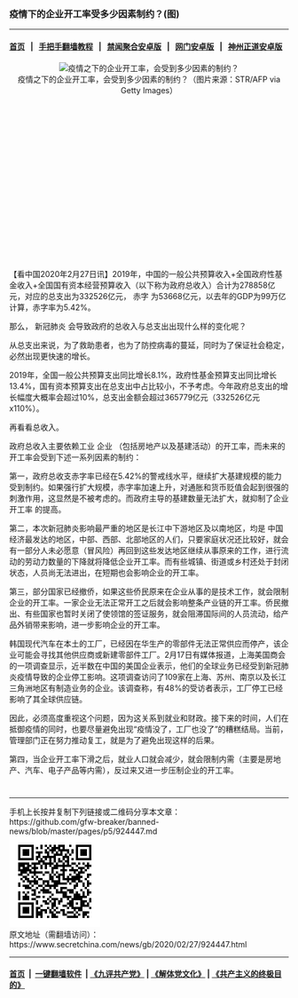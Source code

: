 ### 疫情下的企业开工率受多少因素制约？(图)
------------------------

#### [首页](https://github.com/gfw-breaker/banned-news/blob/master/README.md) &nbsp;&nbsp;|&nbsp;&nbsp; [手把手翻墙教程](https://github.com/gfw-breaker/guides/wiki) &nbsp;&nbsp;|&nbsp;&nbsp; [禁闻聚合安卓版](https://github.com/gfw-breaker/bn-android) &nbsp;&nbsp;|&nbsp;&nbsp; [网门安卓版](https://github.com/oGate2/oGate) &nbsp;&nbsp;|&nbsp;&nbsp; [神州正道安卓版](https://github.com/SzzdOgate/update) 



<div class="article_right" style="fone-color:#000">
 <p style="text-align: center;">
  <img alt="疫情之下的企业开工率，会受到多少因素的制约？" src="//img3.secretchina.com/pic/2020/2-23/p2633481a3199018-ss.jpg" style="height:337px; width:600px"/>
  <br>
   疫情之下的企业开工率，会受到多少因素的制约？（图片来源：STR/AFP via Getty Images）
   <span id="hideid" name="hideid" style="color:red;display:none;">
    <span href="https://www.secretchina.com">
    </span>
   </span>
  </br>
 </p>
 <div id="txt-mid1-t21-2017">
  <ins class="adsbygoogle" data-ad-client="ca-pub-1276641434651360" data-ad-slot="2451032099" style="display:inline-block;width:336px;height:280px">
  </ins>
  <div id="SC-22xxx">
  </div>
 </div>
 <p>
  【看中国2020年2月27日讯】2019年，中国的一般公共预算收入+全国政府性基金收入+全国国有资本经营预算收入（以下称为政府总收入）合计为278858亿元，对应的总支出为332526亿元，
  <span href="https://www.secretchina.com/news/gb/tag/赤字" target="_blank">
   赤字
  </span>
  为53668亿元，以去年的GDP为99万亿计算，赤字率为5.42%。
  <span id="hideid" name="hideid" style="color:red;display:none;">
   <span href="https://www.secretchina.com">
   </span>
  </span>
 </p>
 <p>
  那么，
  <span href="https://www.secretchina.com/news/gb/tag/新冠肺炎" target="_blank">
   新冠肺炎
  </span>
  会导致政府的总收入与总支出出现什么样的变化呢？
 </p>
 <p>
  从总支出来说，为了救助患者，也为了防控病毒的蔓延，同时为了保证社会稳定，必然出现更快速的增长。
 </p>
 <p>
  2019年，全国一般公共预算支出同比增长8.1%，政府性基金预算支出同比增长13.4%，国有资本预算支出在总支出中占比较小，不予考虑。今年政府总支出的增长幅度大概率会超过10%，总支出金额会超过365779亿元（332526亿元x110%）。
 </p>
 <p>
  再看看总收入。
 </p>
 <p>
  政府总收入主要依赖工业
  <span href="https://www.secretchina.com/news/gb/tag/企业" target="_blank">
   企业
  </span>
  （包括房地产以及基建活动）的开工率，而未来的开工率会受到下述一系列因素的制约：
 </p>
 <p>
  第一，政府总收支赤字率已经在5.42%的警戒线水平，继续扩大基建规模的能力受到制约。如果强行扩大规模，赤字率加速上升，对通胀和货币贬值会起到很强的刺激作用，这显然是不被考虑的。而政府主导的基建数量无法扩大，就抑制了企业
  <span href="https://www.secretchina.com/news/gb/tag/开工率" target="_blank">
   开工率
  </span>
  的提高。
 </p>
 <p>
  第二，本次新冠肺炎影响最严重的地区是长江中下游地区及以南地区，均是
  <span href="https://www.secretchina.com" target="_blank">
   中国
  </span>
  经济最发达的地区，中部、西部、北部地区的人们，只要家庭状况还比较好，就会有一部分人未必愿意（冒风险）再回到这些发达地区继续从事原来的工作，进行流动的劳动力数量的下降就将降低企业开工率。而有些城镇、街道或乡村还处于封闭状态，人员尚无法进出，在短期也会影响企业的开工率。
 </p>
 <p>
  第三，部分国家已经撤侨，如果这些侨民原来在企业从事的是技术工作，就会限制企业的开工率。一家企业无法正常开工之后就会影响整条产业链的开工率。侨民撤出、有些国家也暂时关闭了使领馆的签证服务，就会阻滞国际间的人员流动，给产品外销带来影响，进一步影响企业的开工率。
 </p>
 <p>
  韩国现代汽车在本土的工厂，已经因在华生产的零部件无法正常供应而停产，该企业可能会寻找其他供应商或新建零部件工厂。2月17日有媒体报道，上海美国商会的一项调查显示，近半数在中国的美国企业表示，他们的全球业务已经受到新冠肺炎疫情导致的企业停工影响。这项调查访问了109家在上海、苏州、南京以及长江三角洲地区有制造业务的企业。该调查称，有48%的受访者表示，工厂停工已经影响了其全球供应链。
 </p>
 <p>
  因此，必须高度重视这个问题，因为这关系到就业和财政。接下来的时间，人们在抵御疫情的同时，也要尽量避免出现“疫情没了，工厂也没了”的糟糕结局。当前，管理部门正在努力推动复工，就是为了避免出现这样的后果。
 </p>
 <p>
  第四，当企业开工率下滑之后，就业人口就会减少，就会限制内需（主要是房地产、汽车、电子产品等内需），反过来又进一步压制企业的开工率。
  <center>
   <div>
    <div id="txt-mid2-t22-2017" style="display: block;  max-height: 351px;  overflow: hidden;">
     <div id="SC-21xxx">
     </div>
     <ins class="adsbygoogle" data-ad-client="ca-pub-1276641434651360" data-ad-format="auto" data-ad-slot="4301710469" data-full-width-responsive="true" style="display:block">
     </ins>
    </div>
   </div>
  </center>
  <div style="padding-top:12px;">
  </div>
 </p>
</div>

<hr/>
手机上长按并复制下列链接或二维码分享本文章：<br/>
https://github.com/gfw-breaker/banned-news/blob/master/pages/p5/924447.md <br/>
<a href='https://github.com/gfw-breaker/banned-news/blob/master/pages/p5/924447.md'><img src='https://github.com/gfw-breaker/banned-news/blob/master/pages/p5/924447.md.png'/></a> <br/>
原文地址（需翻墙访问）：https://www.secretchina.com/news/gb/2020/02/27/924447.html


------------------------
#### [首页](https://github.com/gfw-breaker/banned-news/blob/master/README.md) &nbsp;|&nbsp; [一键翻墙软件](https://github.com/gfw-breaker/nogfw/blob/master/README.md) &nbsp;| [《九评共产党》](https://github.com/gfw-breaker/9ping.md/blob/master/README.md#九评之一评共产党是什么) | [《解体党文化》](https://github.com/gfw-breaker/jtdwh.md/blob/master/README.md) | [《共产主义的终极目的》](https://github.com/gfw-breaker/gczydzjmd.md/blob/master/README.md)


<img src='http://gfw-breaker.win/banned-news/pages/p5/924447.md' width='0px' height='0px'/>